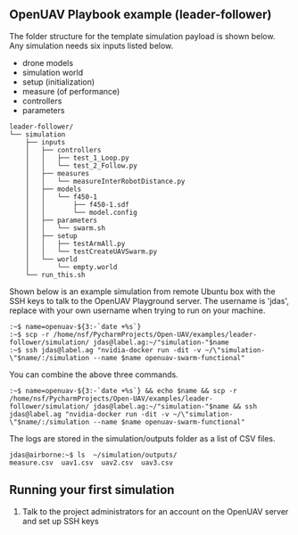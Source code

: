 ## OpenUAV Playbook example (leader-follower)

The folder structure for the template simulation payload is shown below. Any simulation needs six inputs listed below. 
- drone models
- simulation world 
- setup (initialization) 
- measure (of performance) 
- controllers
- parameters

```
leader-follower/
└── simulation
    ├── inputs
    │   ├── controllers
    │   │   ├── test_1_Loop.py
    │   │   └── test_2_Follow.py
    │   ├── measures
    │   │   └── measureInterRobotDistance.py
    │   ├── models
    │   │   └── f450-1
    │   │       ├── f450-1.sdf
    │   │       └── model.config
    │   ├── parameters
    │   │   └── swarm.sh
    │   ├── setup
    │   │   ├── testArmAll.py
    │   │   └── testCreateUAVSwarm.py
    │   └── world
    │       └── empty.world
    └── run_this.sh
```
Shown below is an example simulation from remote Ubuntu box with the SSH keys to talk to the OpenUAV Playground server. The username is 'jdas', replace with your own username when trying to run on your machine. 

```
:~$ name=openuav-${3:-`date +%s`} 
:~$ scp -r /home/nsf/PycharmProjects/Open-UAV/examples/leader-follower/simulation/ jdas@label.ag:~/"simulation-"$name
:~$ ssh jdas@label.ag "nvidia-docker run -dit -v ~/\"simulation-\"$name/:/simulation --name $name openuav-swarm-functional"
```
You can combine the above three commands. 
```
:~$ name=openuav-${3:-`date +%s`} && echo $name && scp -r /home/nsf/PycharmProjects/Open-UAV/examples/leader-follower/simulation/ jdas@label.ag:~/"simulation-"$name && ssh jdas@label.ag "nvidia-docker run -dit -v ~/\"simulation-\"$name/:/simulation --name $name openuav-swarm-functional"
```

The logs are stored in the simulation/outputs folder as a list of CSV files. 
```
jdas@airborne:~$ ls  ~/simulation/outputs/
measure.csv  uav1.csv  uav2.csv  uav3.csv
````

## Running your first simulation

1. Talk to the project administrators for an account on the OpenUAV server and set up SSH keys
